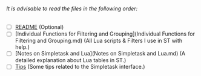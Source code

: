 ###### It is advisable to read the files in the following order:

- [ ] [README](README.md) (Optional)
- [ ] [Individual Functions for Filtering and Grouping](Individual Functions for Filtering and Grouping.md) (All Lua scripts & Filters I use in ST with help.)
- [ ] [Notes on Simpletask and Lua](Notes on Simpletask and Lua.md) (A detailed explanation about Lua tables in ST.)
- [ ] [Tips](Tips.md) (Some tips related to the Simpletask interface.)
